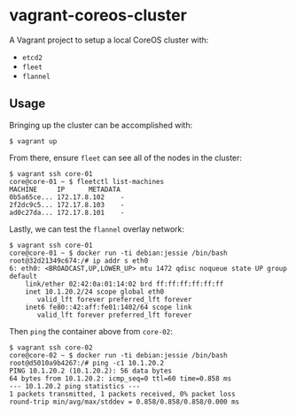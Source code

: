 # vagrant-coreos-cluster

A Vagrant project to setup a local CoreOS cluster with:

- `etcd2`
- `fleet`
- `flannel`

## Usage

Bringing up the cluster can be accomplished with:

```
$ vagrant up
```

From there, ensure `fleet` can see all of the nodes in the cluster:

```
$ vagrant ssh core-01
core@core-01 ~ $ fleetctl list-machines
MACHINE		IP		METADATA
0b5a65ce...	172.17.8.102	-
2f2dc9c5...	172.17.8.103	-
ad0c27da...	172.17.8.101	-
```

Lastly, we can test the `flannel` overlay network:

```
$ vagrant ssh core-01
core@core-01 ~ $ docker run -ti debian:jessie /bin/bash
root@32d21349c674:/# ip addr s eth0
6: eth0: <BROADCAST,UP,LOWER_UP> mtu 1472 qdisc noqueue state UP group default
    link/ether 02:42:0a:01:14:02 brd ff:ff:ff:ff:ff:ff
    inet 10.1.20.2/24 scope global eth0
       valid_lft forever preferred_lft forever
    inet6 fe80::42:aff:fe01:1402/64 scope link
       valid_lft forever preferred_lft forever
```

Then `ping` the container above from `core-02`:

```
$ vagrant ssh core-02
core@core-02 ~ $ docker run -ti debian:jessie /bin/bash
root@d5010a9b4267:/# ping -c1 10.1.20.2
PING 10.1.20.2 (10.1.20.2): 56 data bytes
64 bytes from 10.1.20.2: icmp_seq=0 ttl=60 time=0.858 ms
--- 10.1.20.2 ping statistics ---
1 packets transmitted, 1 packets received, 0% packet loss
round-trip min/avg/max/stddev = 0.858/0.858/0.858/0.000 ms
```
